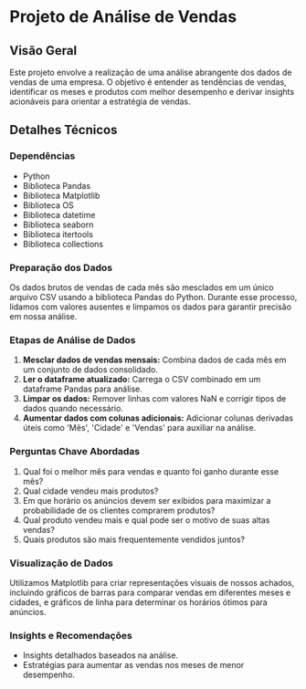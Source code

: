 # Projeto de Análise de Vendas

## Visão Geral
Este projeto envolve a realização de uma análise abrangente dos dados de vendas de uma empresa. O objetivo é entender as tendências de vendas, identificar os meses e produtos com melhor desempenho e derivar insights acionáveis para orientar a estratégia de vendas.

## Detalhes Técnicos

### Dependências
- Python
- Biblioteca Pandas
- Biblioteca Matplotlib
- Biblioteca OS
- Biblioteca datetime
- Biblioteca seaborn
- Biblioteca itertools
- Biblioteca collections

### Preparação dos Dados
Os dados brutos de vendas de cada mês são mesclados em um único arquivo CSV usando a biblioteca Pandas do Python. Durante esse processo, lidamos com valores ausentes e limpamos os dados para garantir precisão em nossa análise.

### Etapas de Análise de Dados
1. **Mesclar dados de vendas mensais:** Combina dados de cada mês em um conjunto de dados consolidado.
2. **Ler o dataframe atualizado:** Carrega o CSV combinado em um dataframe Pandas para análise.
3. **Limpar os dados:** Remover linhas com valores NaN e corrigir tipos de dados quando necessário.
4. **Aumentar dados com colunas adicionais:** Adicionar colunas derivadas úteis como 'Mês', 'Cidade' e 'Vendas' para auxiliar na análise.

### Perguntas Chave Abordadas
1. Qual foi o melhor mês para vendas e quanto foi ganho durante esse mês?
2. Qual cidade vendeu mais produtos?
3. Em que horário os anúncios devem ser exibidos para maximizar a probabilidade de os clientes comprarem produtos?
4. Qual produto vendeu mais e qual pode ser o motivo de suas altas vendas? 
5. Quais produtos são mais frequentemente vendidos juntos?

### Visualização de Dados
Utilizamos Matplotlib para criar representações visuais de nossos achados, incluindo gráficos de barras para comparar vendas em diferentes meses e cidades, e gráficos de linha para determinar os horários ótimos para anúncios.

### Insights e Recomendações
- Insights detalhados baseados na análise.
- Estratégias para aumentar as vendas nos meses de menor desempenho.
